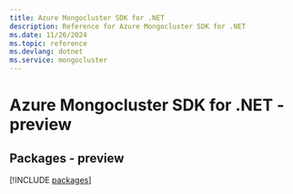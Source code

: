 ```yaml
---
title: Azure Mongocluster SDK for .NET
description: Reference for Azure Mongocluster SDK for .NET
ms.date: 11/26/2024
ms.topic: reference
ms.devlang: dotnet
ms.service: mongocluster
---
```

# Azure Mongocluster SDK for .NET - preview
## Packages - preview
[!INCLUDE [packages](mongocluster-index.md)]
